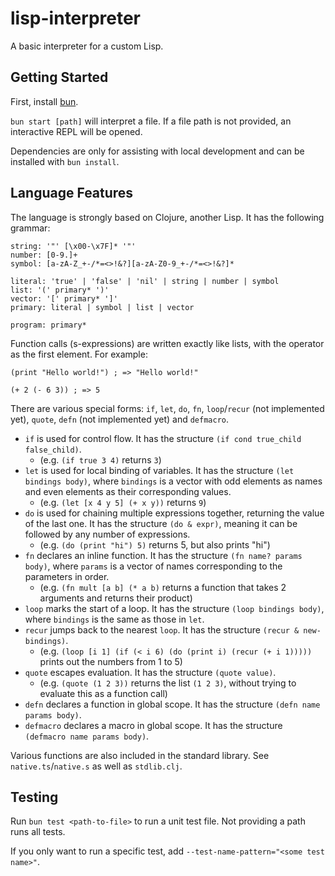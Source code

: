 # lisp-interpreter
A basic interpreter for a custom Lisp.

## Getting Started

First, install [bun](https://bun.sh/).

`bun start [path]` will interpret a file. If a file path is not provided, an interactive REPL will be opened.

Dependencies are only for assisting with local development and can be installed with `bun install`.


## Language Features

The language is strongly based on Clojure, another Lisp. It has the following grammar:
```
string: '"' [\x00-\x7F]* '"'
number: [0-9.]+
symbol: [a-zA-Z_+-/*=<>!&?][a-zA-Z0-9_+-/*=<>!&?]*

literal: 'true' | 'false' | 'nil' | string | number | symbol
list: '(' primary* ')'
vector: '[' primary* ']'
primary: literal | symbol | list | vector

program: primary*
```

Function calls (s-expressions) are written exactly like lists, with the operator as the first element. For example:
```
(print "Hello world!") ; => "Hello world!"

(+ 2 (- 6 3)) ; => 5
```

There are various special forms: `if`, `let`, `do`, `fn`, `loop`/`recur` (not implemented yet), `quote`, `defn` (not implemented yet) and `defmacro`.

- `if` is used for control flow. It has the structure `(if cond true_child false_child)`.
	- (e.g. `(if true 3 4)` returns `3`)
- `let` is used for local binding of variables. It has the structure `(let bindings body)`, where `bindings` is a vector with odd elements as names and even elements as their corresponding values.
	- (e.g. `(let [x 4 y 5] (+ x y))` returns `9`)
- `do` is used for chaining multiple expressions together, returning the value of the last one. It has the structure `(do & expr)`, meaning it can be followed by any number of expressions.
	- (e.g. `(do (print "hi") 5)` returns 5, but also prints "hi")
- `fn` declares an inline function. It has the structure `(fn name? params body)`, where `params` is a vector of names corresponding to the parameters in order.
	- (e.g. `(fn mult [a b] (* a b)` returns a function that takes 2 arguments and returns their product)
- `loop` marks the start of a loop. It has the structure `(loop bindings body)`, where `bindings` is the same as those in `let`.
- `recur` jumps back to the nearest `loop`. It has the structure `(recur & new-bindings)`.
	- (e.g. `(loop [i 1] (if (< i 6) (do (print i) (recur (+ i 1)))))` prints out the numbers from 1 to 5)
- `quote` escapes evaluation. It has the structure `(quote value)`.
	- (e.g. `(quote (1 2 3))` returns the list `(1 2 3)`, without trying to evaluate this as a function call)
- `defn` declares a function in global scope. It has the structure `(defn name params body)`.
- `defmacro` declares a macro in global scope. It has the structure `(defmacro name params body)`.

Various functions are also included in the standard library. See `native.ts`/`native.s` as well as `stdlib.clj`.

## Testing

Run `bun test <path-to-file>` to run a unit test file. Not providing a path runs all tests.

If you only want to run a specific test, add `--test-name-pattern="<some test name>"`.
